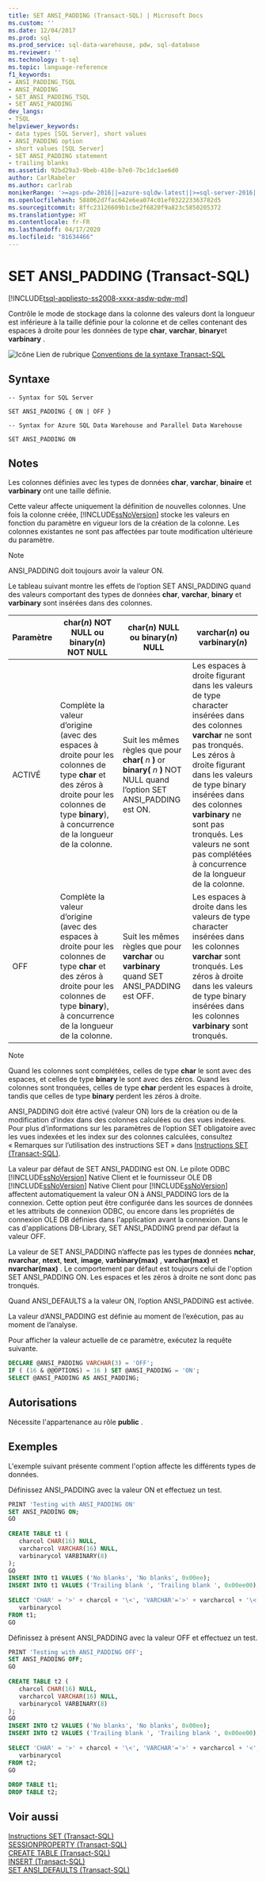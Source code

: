 ```yaml
---
title: SET ANSI_PADDING (Transact-SQL) | Microsoft Docs
ms.custom: ''
ms.date: 12/04/2017
ms.prod: sql
ms.prod_service: sql-data-warehouse, pdw, sql-database
ms.reviewer: ''
ms.technology: t-sql
ms.topic: language-reference
f1_keywords:
- ANSI_PADDING_TSQL
- ANSI_PADDING
- SET_ANSI_PADDING_TSQL
- SET ANSI_PADDING
dev_langs:
- TSQL
helpviewer_keywords:
- data types [SQL Server], short values
- ANSI_PADDING option
- short values [SQL Server]
- SET ANSI_PADDING statement
- trailing blanks
ms.assetid: 92bd29a3-9beb-410e-b7e0-7bc1dc1ae6d0
author: CarlRabeler
ms.author: carlrab
monikerRange: '>=aps-pdw-2016||=azure-sqldw-latest||>=sql-server-2016||=sqlallproducts-allversions||>=sql-server-linux-2017||=azuresqldb-mi-current'
ms.openlocfilehash: 588062d7fac642e6ea074c01ef032223363782d5
ms.sourcegitcommit: 8ffc23126609b1cbe2f6820f9a823c5850205372
ms.translationtype: HT
ms.contentlocale: fr-FR
ms.lasthandoff: 04/17/2020
ms.locfileid: "81634466"
---
```

# <a name="set-ansi_padding-transact-sql"></a>SET ANSI_PADDING (Transact-SQL)
[!INCLUDE[tsql-appliesto-ss2008-xxxx-asdw-pdw-md](../../includes/tsql-appliesto-ss2008-xxxx-asdw-pdw-md.md)]

  Contrôle le mode de stockage dans la colonne des valeurs dont la longueur est inférieure à la taille définie pour la colonne et de celles contenant des espaces à droite pour les données de type **char**, **varchar**, **binary**et **varbinary** .  
  
 ![Icône Lien de rubrique](../../database-engine/configure-windows/media/topic-link.gif "Icône du lien de rubrique") [Conventions de la syntaxe Transact-SQL](../../t-sql/language-elements/transact-sql-syntax-conventions-transact-sql.md)  
  
## <a name="syntax"></a>Syntaxe
  
```syntaxsql
-- Syntax for SQL Server

SET ANSI_PADDING { ON | OFF }
```

```syntaxsql
-- Syntax for Azure SQL Data Warehouse and Parallel Data Warehouse

SET ANSI_PADDING ON
```

## <a name="remarks"></a>Notes  
 Les colonnes définies avec les types de données **char**, **varchar**, **binaire** et **varbinary** ont une taille définie.  
  
 Cette valeur affecte uniquement la définition de nouvelles colonnes. Une fois la colonne créée, [!INCLUDE[ssNoVersion](../../includes/ssnoversion-md.md)] stocke les valeurs en fonction du paramètre en vigueur lors de la création de la colonne. Les colonnes existantes ne sont pas affectées par toute modification ultérieure du paramètre.  
  
> [!NOTE]  
> ANSI_PADDING doit toujours avoir la valeur ON.  
  
 Le tableau suivant montre les effets de l’option SET ANSI_PADDING quand des valeurs comportant des types de données **char**, **varchar**, **binary** et **varbinary** sont insérées dans des colonnes.  
  
|Paramètre|char(*n*) NOT NULL ou binary(*n*) NOT NULL|char(*n*) NULL ou binary(*n*) NULL|varchar(*n*) ou varbinary(*n*)|  
|-------------|----------------------------------------------------|--------------------------------------------|----------------------------------------|  
|ACTIVÉ|Complète la valeur d’origine (avec des espaces à droite pour les colonnes de type **char** et des zéros à droite pour les colonnes de type **binary**), à concurrence de la longueur de la colonne.|Suit les mêmes règles que pour **char(** _n_ **)** or **binary(** _n_ **)** NOT NULL quand l’option SET ANSI_PADDING est ON.|Les espaces à droite figurant dans les valeurs de type character insérées dans des colonnes **varchar** ne sont pas tronqués. Les zéros à droite figurant dans les valeurs de type binary insérées dans des colonnes **varbinary** ne sont pas tronqués. Les valeurs ne sont pas complétées à concurrence de la longueur de la colonne.|  
|OFF|Complète la valeur d’origine (avec des espaces à droite pour les colonnes de type **char** et des zéros à droite pour les colonnes de type **binary**), à concurrence de la longueur de la colonne.|Suit les mêmes règles que pour **varchar** ou **varbinary** quand SET ANSI_PADDING est OFF.|Les espaces à droite dans les valeurs de type character insérées dans les colonnes **varchar** sont tronqués. Les zéros à droite dans les valeurs de type binary insérées dans les colonnes **varbinary** sont tronqués.|  
  
> [!NOTE]  
> Quand les colonnes sont complétées, celles de type **char** le sont avec des espaces, et celles de type **binary** le sont avec des zéros. Quand les colonnes sont tronquées, celles de type **char** perdent les espaces à droite, tandis que celles de type **binary** perdent les zéros à droite.  
  
ANSI_PADDING doit être activé (valeur ON) lors de la création ou de la modification d’index dans des colonnes calculées ou des vues indexées. Pour plus d’informations sur les paramètres de l’option SET obligatoire avec les vues indexées et les index sur des colonnes calculées, consultez « Remarques sur l’utilisation des instructions SET » dans [Instructions SET &#40;Transact-SQL&#41;](../../t-sql/statements/set-statements-transact-sql.md).  
  
La valeur par défaut de SET ANSI_PADDING est ON. Le pilote ODBC [!INCLUDE[ssNoVersion](../../includes/ssnoversion-md.md)] Native Client et le fournisseur OLE DB [!INCLUDE[ssNoVersion](../../includes/ssnoversion-md.md)] Native Client pour [!INCLUDE[ssNoVersion](../../includes/ssnoversion-md.md)] affectent automatiquement la valeur ON à ANSI_PADDING lors de la connexion. Cette option peut être configurée dans les sources de données et les attributs de connexion ODBC, ou encore dans les propriétés de connexion OLE DB définies dans l'application avant la connexion. Dans le cas d'applications DB-Library, SET ANSI_PADDING prend par défaut la valeur OFF.  
  
 La valeur de SET ANSI_PADDING n’affecte pas les types de données **nchar**, **nvarchar**, **ntext**, **text**, **image**, **varbinary(max)** , **varchar(max)** et **nvarchar(max)** . Le comportement par défaut est toujours celui de l'option SET ANSI_PADDING ON. Les espaces et les zéros à droite ne sont donc pas tronqués.  
  
Quand ANSI_DEFAULTS a la valeur ON, l’option ANSI_PADDING est activée.  
  
La valeur d’ANSI_PADDING est définie au moment de l’exécution, pas au moment de l’analyse.  
  
Pour afficher la valeur actuelle de ce paramètre, exécutez la requête suivante.  
  
```sql  
DECLARE @ANSI_PADDING VARCHAR(3) = 'OFF';  
IF ( (16 & @@OPTIONS) = 16 ) SET @ANSI_PADDING = 'ON';  
SELECT @ANSI_PADDING AS ANSI_PADDING;  
```  
  
## <a name="permissions"></a>Autorisations  
Nécessite l'appartenance au rôle **public** .  
  
## <a name="examples"></a>Exemples  
L'exemple suivant présente comment l'option affecte les différents types de données.  

Définissez ANSI_PADDING avec la valeur ON et effectuez un test.

```sql  
PRINT 'Testing with ANSI_PADDING ON'  
SET ANSI_PADDING ON;  
GO  
  
CREATE TABLE t1 (  
   charcol CHAR(16) NULL,   
   varcharcol VARCHAR(16) NULL,   
   varbinarycol VARBINARY(8)  
);  
GO  
INSERT INTO t1 VALUES ('No blanks', 'No blanks', 0x00ee);  
INSERT INTO t1 VALUES ('Trailing blank ', 'Trailing blank ', 0x00ee00);  
  
SELECT 'CHAR' = '>' + charcol + '\<', 'VARCHAR'='>' + varcharcol + '\<',  
   varbinarycol  
FROM t1;  
GO  
```

Définissez à présent ANSI_PADDING avec la valeur OFF et effectuez un test.

```sql
PRINT 'Testing with ANSI_PADDING OFF';  
SET ANSI_PADDING OFF;  
GO  
  
CREATE TABLE t2 (  
   charcol CHAR(16) NULL,   
   varcharcol VARCHAR(16) NULL,   
   varbinarycol VARBINARY(8)  
);  
GO  
INSERT INTO t2 VALUES ('No blanks', 'No blanks', 0x00ee);  
INSERT INTO t2 VALUES ('Trailing blank ', 'Trailing blank ', 0x00ee00);  
  
SELECT 'CHAR' = '>' + charcol + '\<', 'VARCHAR'='>' + varcharcol + '<',  
   varbinarycol  
FROM t2;  
GO  
  
DROP TABLE t1;  
DROP TABLE t2;  
```  
  
## <a name="see-also"></a>Voir aussi  
 [Instructions SET &#40;Transact-SQL&#41;](../../t-sql/statements/set-statements-transact-sql.md)   
 [SESSIONPROPERTY &#40;Transact-SQL&#41;](../../t-sql/functions/sessionproperty-transact-sql.md)   
 [CREATE TABLE &#40;Transact-SQL&#41;](../../t-sql/statements/create-table-transact-sql.md)   
 [INSERT &#40;Transact-SQL&#41;](../../t-sql/statements/insert-transact-sql.md)   
 [SET ANSI_DEFAULTS &#40;Transact-SQL&#41;](../../t-sql/statements/set-ansi-defaults-transact-sql.md)  
  
  
